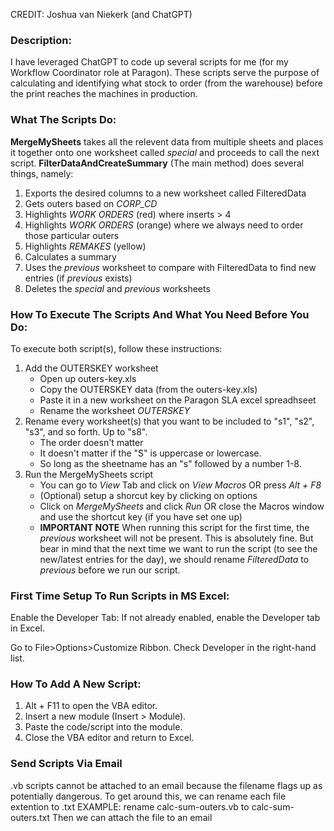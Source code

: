 CREDIT: Joshua van Niekerk (and ChatGPT)

### Description:
I have leveraged ChatGPT to code up several scripts for me (for my Workflow Coordinator role at Paragon).
These scripts serve the purpose of calculating and identifying what stock to order (from the warehouse) before the print reaches the machines in production.

### What The Scripts Do:
**MergeMySheets** takes all the relevent data from multiple sheets and places it together onto one worksheet called *special* and proceeds to call the next script.
**FilterDataAndCreateSummary** (The main method) does several things, namely:
1. Exports the desired columns to a new worksheet called FilteredData
2. Gets outers based on *CORP_CD*
3. Highlights *WORK ORDERS* (red) where inserts > 4
4. Highlights *WORK ORDERS* (orange) where we always need to order those particular outers
5. Highlights *REMAKES* (yellow)
6. Calculates a summary
7. Uses the *previous* worksheet to compare with FilteredData to find new entries (if *previous* exists)
8. Deletes the *special* and *previous* worksheets

### How To Execute The Scripts And What You Need Before You Do:
To execute both script(s), follow these instructions:
1. Add the OUTERSKEY worksheet
    - Open up outers-key.xls
    - Copy the OUTERSKEY data (from the outers-key.xls)
    - Paste it in a new worksheet on the Paragon SLA excel spreadhseet
    - Rename the worksheet *OUTERSKEY*
2. Rename every worksheet(s) that you want to be included to "s1", "s2", "s3", and so forth. Up to "s8".
    - The order doesn't matter
    - It doesn't matter if the "S" is uppercase or lowercase.
    - So long as the sheetname has an "s" followed by a number 1-8.
3. Run the MergeMySheets script
    - You can go to *View* Tab and click on *View Macros* OR press *Alt + F8*
    - (Optional) setup a shorcut key by clicking on options
    - Click on *MergeMySheets* and click *Run* OR close the Macros window and use the shortcut key (if you have set one up)
    - **IMPORTANT NOTE** When running this script for the first time, the *previous* worksheet will not be present. This is absolutely fine. But bear in mind that the next time we want to run the script (to see the new/latest entries for the day), we should rename *FilteredData* to *previous* before we run our script.

### First Time Setup To Run Scripts in MS Excel:
Enable the Developer Tab: If not already enabled, enable the Developer tab in Excel.

Go to File>Options>Customize Ribbon.
Check Developer in the right-hand list.

### How To Add A New Script:
1. Alt + F11 to open the VBA editor.
2. Insert a new module (Insert > Module).
3. Paste the code/script into the module.
4. Close the VBA editor and return to Excel.

### Send Scripts Via Email
.vb scripts cannot be attached to an email because the filename flags up as potentially dangerous.
To get around this, we can rename each file extention to .txt
EXAMPLE: rename calc-sum-outers.vb to calc-sum-outers.txt
Then we can attach the file to an email